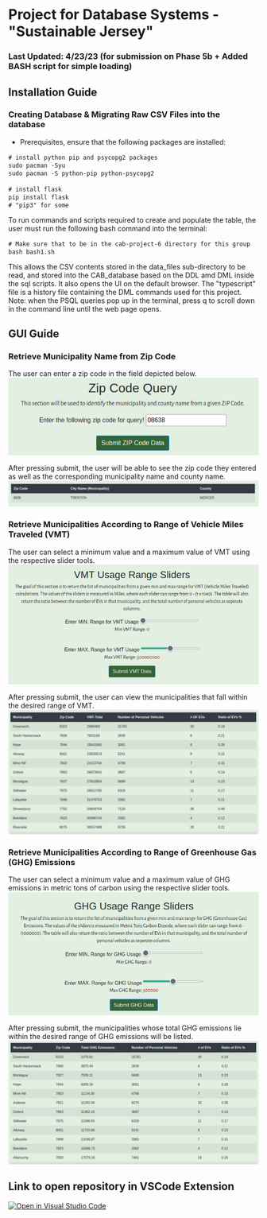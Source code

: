 # Project for Database Systems - "Sustainable Jersey"
### Last Updated: 4/23/23 (for submission on Phase 5b + Added BASH script for simple loading)

## Installation Guide

### Creating Database & Migrating Raw CSV Files into the database
* Prerequisites, ensure that the following packages are installed:
```
# install python pip and psycopg2 packages
sudo pacman -Syu
sudo pacman -S python-pip python-psycopg2

# install flask
pip install flask
# "pip3" for some
```
To run commands and scripts required to create and populate the table, the user must run the following bash command into the terminal:

```
# Make sure that to be in the cab-project-6 directory for this group
bash bash1.sh
```

This allows the CSV contents stored in the data_files sub-directory to be read, and 
stored into the CAB_database based on the DDL amd DML inside the sql scripts. It also opens the UI on the default browser. 
The "typescript" file is a history file containing the DML commands used for this project.
Note: when the PSQL queries pop up in the terminal, press q to scroll down in the command line until the web page opens.

## GUI Guide

### Retrieve Municipality Name from Zip Code
The user can enter a zip code in the field depicted below.
![Zip Code GUI](images/zipCode.png)

After pressing submit, the user will be able to see the zip code they entered as well as the corresponding municipality name and county name.
![Zip Code Results](images/zipResult.png)

### Retrieve Municipalities According to Range of Vehicle Miles Traveled (VMT)
The user can select a minimum value and a maximum value of VMT using the respective slider tools.
![VMT GUI](images/vmtSliders.png)

After pressing submit, the user can view the municipalities that fall within the desired range of VMT.
![VMT Results](images/vmtResults.png)

### Retrieve Municipalities According to Range of Greenhouse Gas (GHG) Emissions
The user can select a minimum value and a maximum value of GHG emissions in metric tons of carbon using the respective slider tools.
![GHG GUI](images/ghgSliders.png)

After pressing submit, the municipalities whose total GHG emissions lie within the desired range of GHG emissions will be listed. 
![GHG Results](images/ghgResults.png)

## Link to open repository in VSCode Extension
[![Open in Visual Studio Code](https://classroom.github.com/assets/open-in-vscode-c66648af7eb3fe8bc4f294546bfd86ef473780cde1dea487d3c4ff354943c9ae.svg)](https://classroom.github.com/online_ide?assignment_repo_id=10765357&assignment_repo_type=AssignmentRepo)
